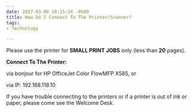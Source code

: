 ```yaml
---
date: 2017-03-06 10:15:24 -0500
title: How Do I Connect To The Printer/Scanner?
tags:
- Technology

---
```

Please use the printer for **SMALL PRINT JOBS** only (less than **20** pages).

**Connect To The Printer:**

via bonjour for HP OfficeJet Color FlowMFP X585, or

via IP: 192.168.118.10

If you have trouble connecting to the printers or if a printer is out of ink or paper, please come see the Welcome Desk.